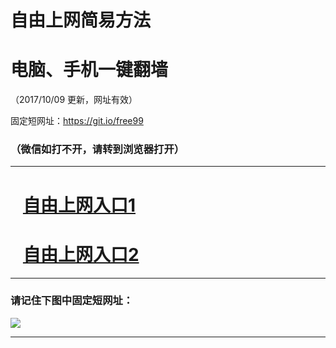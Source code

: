﻿# 自由上网简易方法

# 电脑、手机一键翻墙

（2017/10/09 更新，网址有效）

固定短网址：https://git.io/free99

### （微信如打不开，请转到浏览器打开）


***





# &nbsp;&nbsp; <a href="http://ft787715791.fwq-tz-1001.info/fwqtz01.html?t=100900119970 " target="_blank">自由上网入口1</a>
# &nbsp;&nbsp; <a href="http://ft526816235.fwq-tz-1002.info/fwqtz02.html?t=100900127898 " target="_blank">自由上网入口2</a>
***

### 请记住下图中固定短网址：

<img src="https://s3-us-west-2.amazonaws.com/fwq-1001/yjfq-20170905okok.png" /> 


***

